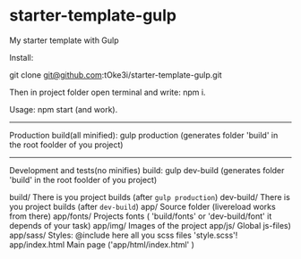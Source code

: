 # starter-template-gulp
My starter template with Gulp

Install:

git clone git@github.com:tOke3i/starter-template-gulp.git

 Then in project folder open terminal and write: npm i.

Usage:
npm start (and work).

____________________________________________________________________________________________
Production build(all minified):
gulp production (generates folder 'build' in the root foolder of you project)

____________________________________________________________________________________________
Development and tests(no minifies) build:
gulp dev-build (generates folder 'build' in the root foolder of you project)


build/  			There is you project builds (after `gulp production`)
dev-build/  		There is you project builds (after `dev-build`)
app/        		Source folder (livereload works from there)
app/fonts/  		Projects fonts ( 'build/fonts' or 'dev-build/font' it depends of your task)
app/img/    		Images of the project
app/js/     		Global js-files)
app/sass/   		Styles: @include here all you scss files 'style.scss'!
app/index.html      Main page ('app/html/index.html' )
